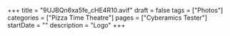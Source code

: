 +++
title = "9UJBQn6xa5fe_cHE4R10.avif"
draft = false
tags = ["Photos"]
categories = ["Pizza Time Theatre"]
pages = ["Cyberamics Tester"]
startDate = ""
description = "Logo"
+++
